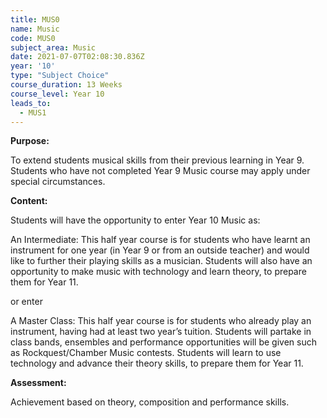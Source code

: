 ```yaml
---
title: MUS0
name: Music
code: MUS0
subject_area: Music
date: 2021-07-07T02:08:30.836Z
year: '10'
type: "Subject Choice"
course_duration: 13 Weeks
course_level: Year 10
leads_to:
  - MUS1
---
```

**Purpose:**

To extend students musical skills from their previous learning in Year 9. Students who have not completed Year 9 Music course may apply under special circumstances.

**Content:**

Students will have the opportunity to enter Year 10 Music as:

An Intermediate:  This half year course is for students who have learnt an instrument for one year (in Year 9 or from an outside teacher) and would like to further their playing skills as a musician. Students will also have an opportunity to make music with technology and learn theory, to prepare them for Year 11.

or enter

A Master Class:   This half year course is for students who already play an instrument, having had at least two year’s tuition. Students will partake in class bands, ensembles and performance opportunities will be given such as Rockquest/Chamber Music contests. Students will learn to use technology and advance their theory skills, to prepare them for Year 11.

**Assessment:**

Achievement based on theory, composition and performance skills.